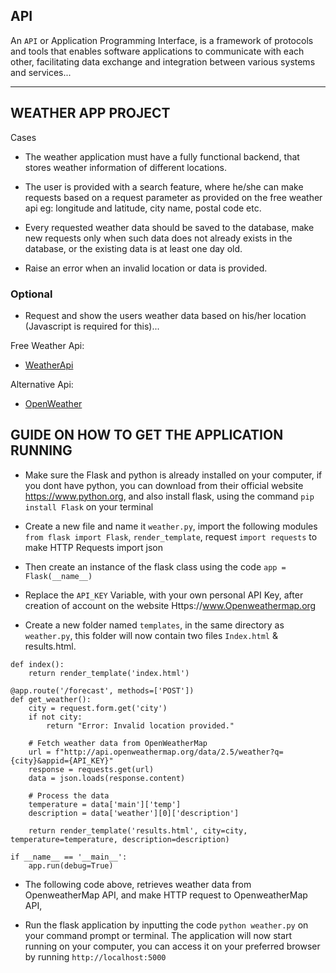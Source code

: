 ## API

An ```API``` or Application Programming Interface, is a framework of protocols and tools that enables software applications to communicate with each other, facilitating data exchange and integration between various systems and services...

------------------------------------------------------------------------------------------------------------------------------------------------------------------------------------------------

##                                                                              WEATHER APP PROJECT

Cases

- The weather application must have a fully functional backend, that stores weather information of different locations.

- The user is provided with a search feature, where he/she can make requests based on a request parameter as provided on the free weather api eg: longitude and latitude, city name, postal code etc.

- Every requested  weather data should be saved to the database, make new requests only when such data does not already exists in the database, or the existing data is at least one day old.

- Raise an error when an invalid location or data is provided.

### Optional

- Request and show the users weather data based on his/her location (Javascript is required for this)...

Free Weather Api: 

- [WeatherApi](https://www.weatherapi.com/)

Alternative Api:
- [OpenWeather](https://openweathermap.org/)

## GUIDE ON HOW TO GET THE APPLICATION RUNNING

- Make sure the Flask and python is already installed on your computer, if you dont have python, you can download from their official website https://www.python.org, and also install flask, using the command ```pip install Flask``` on your terminal

- Create a new file and name it ```weather.py```, import the following modules ```from flask import Flask```, ```render_template```, request
```import requests``` to make HTTP Requests
import json

- Then create an instance of the flask class using the code ```app = Flask(__name__)```

- Replace the ```API_KEY``` Variable, with your own personal API Key, after creation of account on the website Https://www.Openweathermap.org

- Create a new folder named `templates`, in the same directory as `weather.py`, this folder will now contain two files `Index.html` & results.html.

```@app.route('/')
def index():
    return render_template('index.html')

@app.route('/forecast', methods=['POST'])
def get_weather():
    city = request.form.get('city')
    if not city:
        return "Error: Invalid location provided."

    # Fetch weather data from OpenWeatherMap
    url = f"http://api.openweathermap.org/data/2.5/weather?q={city}&appid={API_KEY}"
    response = requests.get(url)
    data = json.loads(response.content)

    # Process the data
    temperature = data['main']['temp']
    description = data['weather'][0]['description']

    return render_template('results.html', city=city, temperature=temperature, description=description)

if __name__ == '__main__':
    app.run(debug=True)
```


    
- The following code above, retrieves weather data from OpenweatherMap API, and make HTTP request to OpenweatherMap API, 

- Run the flask application by inputting the code ```python weather.py``` on your command prompt or terminal. The application will now start running on your computer, you can access it on your preferred browser by running `http://localhost:5000`
